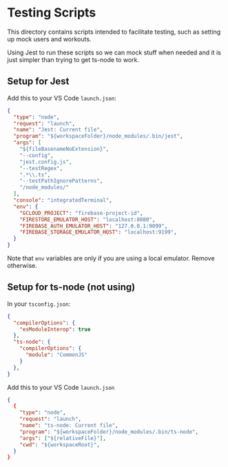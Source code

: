 # Testing Scripts

This directory contains scripts intended to facilitate testing, such as setting up mock users and workouts.

Using Jest to run these scripts so we can mock stuff when needed and it is just simpler than trying to get ts-node to work.

## Setup for Jest

Add this to your VS Code `launch.json`:

```JSON
{
  "type": "node",
  "request": "launch",
  "name": "Jest: Current file",
  "program": "${workspaceFolder}/node_modules/.bin/jest",
  "args": [
    "${fileBasenameNoExtension}",
    "--config",
    "jest.config.js",
    "--testRegex",
    ".*\\.ts",
    "--testPathIgnorePatterns",
    "/node_modules/"
  ],
  "console": "integratedTerminal",
  "env": {
    "GCLOUD_PROJECT": "firebase-project-id",
    "FIRESTORE_EMULATOR_HOST": "localhost:8080",
    "FIREBASE_AUTH_EMULATOR_HOST": "127.0.0.1:9099",
    "FIREBASE_STORAGE_EMULATOR_HOST": "localhost:9199",
  }
}
```

Note that `env` variables are only if you are using a local emulator. Remove otherwise.

## Setup for ts-node (not using)

In your `tsconfig.json`:

```JSON
{
  "compilerOptions": {
    "esModuleInterop": true
  },
  "ts-node": {
    "compilerOptions": {
      "module": "CommonJS"
    }
  },
}
```

Add this to your VS Code `launch.json`

```JSON
{
  {
    "type": "node",
    "request": "launch",
    "name": "ts-node: Current file",
    "program": "${workspaceFolder}/node_modules/.bin/ts-node",
    "args": ["${relativeFile}"],
    "cwd": "${workspaceRoot}",
  }
}
```
